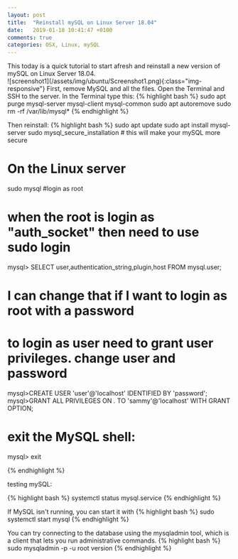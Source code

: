 ```yaml
---
layout: post
title:  "Reinstall mySQL on Linux Server 18.04"
date:   2019-01-18 10:41:47 +0100
comments: true
categories: OSX, Linux, mySQL
---
```

<div class="message">
This today is a quick tutorial to start afresh and reinstall a new version of mySQL on Linux Server 18.04.
</div>
<!--excerpt.start-->
![screenshot1](/assets/img/ubuntu/Screenshot1.png){:class="img-responsive"}
First, remove MySQL and all the files.
Open the Terminal and SSH to the server. In the Terminal type this:
<!--excerpt.end-->
{% highlight bash %}
sudo apt purge mysql-server mysql-client mysql-common
sudo apt autoremove
sudo rm -rf /var/lib/mysql*
{% endhighlight %}



Then reinstall:
{% highlight bash %}
sudo apt update
sudo apt install mysql-server
sudo mysql_secure_installation  # this will make your mySQL more secure

# On the Linux server 
sudo mysql  #login as root
# when the root is login as "auth_socket" then need to use sudo login
mysql> SELECT user,authentication_string,plugin,host FROM mysql.user;

# I can change that if I want to login as root with a password
# to login as user need to grant user privileges. change user and password
mysql>CREATE USER 'user'@'localhost' IDENTIFIED BY 'password';
mysql>GRANT ALL PRIVILEGES ON *.* TO 'sammy'@'localhost' WITH GRANT OPTION;
# exit the MySQL shell:
mysql> exit

{% endhighlight %}

testing mySQL:

{% highlight bash %}
systemctl status mysql.service
{% endhighlight %}

If MySQL isn't running, you can start it with 
{% highlight bash %}
sudo systemctl start mysql
{% endhighlight %}

You can try connecting to the database using the mysqladmin tool, which is a client that lets you run administrative commands.
{% highlight bash %}
sudo mysqladmin -p -u root version
{% endhighlight %}

